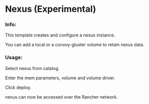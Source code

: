 # Nexus (Experimental)

### Info:

 This template creates and configure a nexus instance.

 You can add a local or a convoy-gluster volume to retain nexus data. 
 
### Usage:

 Select nexus from catalog. 
 
 Enter the mem parameters, volume and volume driver.
 
 Click deploy.
 
 nexus can now be accessed over the Rancher network. 
 
